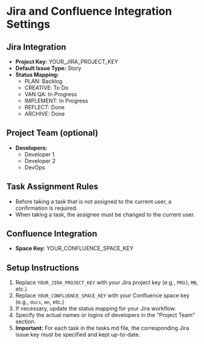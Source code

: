 # Jira and Confluence Integration Settings

## Jira Integration

- **Project Key:** YOUR_JIRA_PROJECT_KEY
- **Default Issue Type:** Story
- **Status Mapping:**
  - PLAN: Backlog
  - CREATIVE: To Do
  - VAN QA: In Progress
  - IMPLEMENT: In Progress
  - REFLECT: Done
  - ARCHIVE: Done

## Project Team (optional)

- **Developers:**
  - Developer 1
  - Developer 2
  - DevOps

## Task Assignment Rules

- Before taking a task that is not assigned to the current user, a confirmation is required.
- When taking a task, the assignee must be changed to the current user.

## Confluence Integration

- **Space Key:** YOUR_CONFLUENCE_SPACE_KEY

## Setup Instructions

1. Replace `YOUR_JIRA_PROJECT_KEY` with your Jira project key (e.g., `PROJ`, `MN`, etc.)
2. Replace `YOUR_CONFLUENCE_SPACE_KEY` with your Confluence space key (e.g., `docs`, `mn`, etc.)
3. If necessary, update the status mapping for your Jira workflow.
4. Specify the actual names or logins of developers in the "Project Team" section.
5. **Important:** For each task in the tasks.md file, the corresponding Jira issue key must be specified and kept up-to-date. 